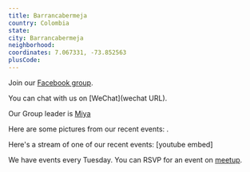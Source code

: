 ```yaml
---
title: Barrancabermeja
country: Colombia
state: 
city: Barrancabermeja
neighborhood: 
coordinates: 7.067331, -73.852563
plusCode:
---
```

Join our [Facebook group](https://www.facebook.com/groups/free.code.camp.barrancabermeja).

You can chat with us on [WeChat](wechat URL).

Our Group leader is [Miya](freecodecamp.org/miya)

Here are some pictures from our recent events:
![]().

Here's a stream of one of our recent events:
[youtube embed]

We have events every Tuesday. You can RSVP for an event on [meetup](meetupurl).
